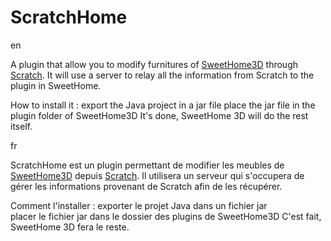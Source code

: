 # ScratchHome
en

  A plugin that allow you to modify furnitures of [SweetHome3D](http://sweethome3d.com/) through [Scratch](https://scratch.mit.edu/).
  It will use a server to relay all the information from Scratch to the plugin in SweetHome.

  How to install it : export the Java project in a jar file
  place the jar file in the plugin folder of SweetHome3D
  It's done, SweetHome 3D will do the rest itself.

fr

  ScratchHome est un plugin permettant de modifier les meubles de [SweetHome3D](http://sweethome3d.com/) depuis [Scratch](https://scratch.mit.edu/). Il utilisera un serveur qui s'occupera de gérer les informations provenant de Scratch afin de les récupérer.

  Comment l'installer : exporter le projet Java dans un fichier jar  
  placer le fichier jar dans le dossier des plugins de SweetHome3D
  C'est fait, SweetHome 3D fera le reste.
  
